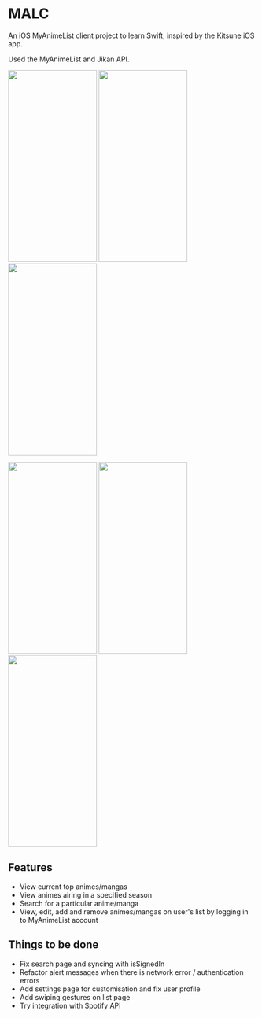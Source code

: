 # MALC

An iOS MyAnimeList client project to learn Swift, inspired by the Kitsune iOS app.

Used the MyAnimeList and Jikan API. 

<img src="https://github.com/trgao/MALC/blob/main/images/top.png" width="180" height="390"/> <img src="https://github.com/trgao/MALC/blob/main/images/seasons.png" width="180" height="390"/> <img src="https://github.com/trgao/MALC/blob/main/images/search.png" width="180" height="390"/>

<img src="https://github.com/trgao/MALC/blob/main/images/list.png" width="180" height="390"/> <img src="https://github.com/trgao/MALC/blob/main/images/anime.png" width="180" height="390"/> <img src="https://github.com/trgao/MALC/blob/main/images/edit.png" width="180" height="390"/>

## Features

* View current top animes/mangas
* View animes airing in a specified season
* Search for a particular anime/manga
* View, edit, add and remove animes/mangas on user's list by logging in to MyAnimeList account

## Things to be done

* Fix search page and syncing with isSignedIn
* Refactor alert messages when there is network error / authentication errors
* Add settings page for customisation and fix user profile
* Add swiping gestures on list page
* Try integration with Spotify API
